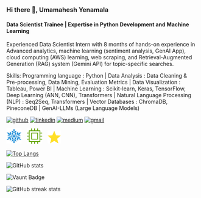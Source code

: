 ### Hi there 👋, Umamahesh Yenamala
#### Data Scientist Trainee | Expertise in Python Development and Machine Learning
Experienced Data Scientist Intern with 8 months of hands-on experience in Advanced analytics, machine learning (sentiment analysis, GenAI App), cloud computing (AWS)  learning, web scraping, and Retrieval-Augmented Generation (RAG) system (Gemini API) for topic-specific searches.


Skills: Programming language : Python | Data Analysis : Data Cleaning & Pre-processing, Data Mining, Evaluation Metrics | Data Visualization : Tableau, Power BI | Machine Learning : Scikit-learn, Keras, TensorFlow, Deep Learning (ANN, CNN), Transformers | Natural Language Processing (NLP) : Seq2Seq, Transformers | Vector Databases : ChromaDB, PineconeDB | GenAI-LLMs (Large Language Models)


[<img src='https://cdn.jsdelivr.net/npm/simple-icons@3.0.1/icons/github.svg' alt='github' height='40'>](https://github.com/UMAMAHESHWARRAO302001)  [<img src='https://cdn.jsdelivr.net/npm/simple-icons@3.0.1/icons/linkedin.svg' alt='linkedin' height='40'>](https://www.linkedin.com/in/https://www.linkedin.com/in/umamahesh-yenamala-a20423197//)  [<img src='https://cdn.jsdelivr.net/npm/simple-icons@3.0.1/icons/medium.svg' alt='medium' height='40'>](https://medium.com/@yenamalaumamahesh)  [<img src='https://cdn.jsdelivr.net/npm/simple-icons@3.0.1/icons/gmail.svg' alt='gmail' height='40'>](yenamalaumamahesh@gmail.com)  

<a href='https://archiveprogram.github.com/'><img src='https://raw.githubusercontent.com/acervenky/animated-github-badges/master/assets/acbadge.gif' width='40' height='40'></a> <a href='https://docs.github.com/en/developers'><img src='https://raw.githubusercontent.com/acervenky/animated-github-badges/master/assets/devbadge.gif' width='40' height='40'></a> <a href='https://stars.github.com/'><img src='https://raw.githubusercontent.com/acervenky/animated-github-badges/master/assets/starbadge.gif' width='35' height='35'></a> 

[![Top Langs](https://github-readme-stats.vercel.app/api/top-langs/?username=UMAMAHESHWARRAO302001)](https://github.com/anuraghazra/github-readme-stats)

![GitHub stats](https://github-readme-stats.vercel.app/api?username=UMAMAHESHWARRAO302001&show_icons=true&count_private=true)  

![Vaunt Badge](https://api.vaunt.dev/v1/github/entities/UMAMAHESHWARRAO302001/contributions?format=svg&private=true)  

![GitHub streak stats](https://streak-stats.demolab.com/?user=UMAMAHESHWARRAO302001)  

